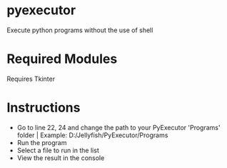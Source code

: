 # pyexecutor
Execute python programs without the use of shell
# Required Modules
Requires Tkinter
# Instructions
- Go to line 22, 24 and change the path to your PyExecutor 'Programs' folder |
  Example: D:/Jellyfish/PyExecutor/Programs
- Run the program
- Select a file to run in the list
- View the result in the console
